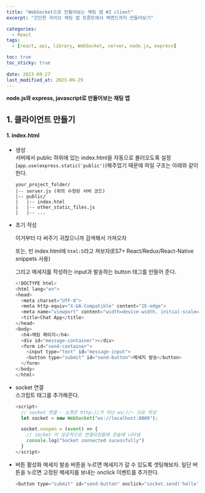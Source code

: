 ```yaml
---
title: "WebSocket으로 만들어보는 채팅 앱 #2 client"
excerpt: "간단한 라이브 채팅 앱 프론트에서 백엔드까지 만들어보기"

categories:
  - React
tags:
  - [react, api, library, WebSocket, server, node.js, express]

toc: true
toc_sticky: true
 
date: 2023-09-27
last_modified_at: 2023-09-29
---
```


**node.js와 express, javascript로 만들어보는 채팅 앱**    

## 1. 클라이언트 만들기
#### 1. index.html
- 생성    
  서버에서 public 하위에 있는 index.html을 자동으로 불러오도록 설정(`app.use(express.static('public')`)해주었기 때문에 파일 구조는 아래와 같이 한다.    
  ```
  your_project_folder/
  |-- server.js (위의 수정된 서버 코드)
  |-- public/
  |   |-- index.html
  |   |-- other_static_files.js
  |   |-- ...
  ``` 
  
- 초기 작성     
  <!DOCTYPE html> 이거부터 다 써주기 귀찮으니까 검색해서 가져오자    
  또는, 빈 index.html에 `html:5`라고 쳐보자(ES7+ React/Redux/React-Native snippets 사용)

  그리고 메세지를 작성하는 input과 발송하는 button 태그를 만들어 준다.
  ```js
  <!DOCTYPE html>
  <html lang="en">
  <head>
    <meta charset="UTF-8">
    <meta http-equiv="X-UA-Compatible" content="IE-edge">
    <meta name="viewport" content="width=device-width, initial-scale=1.0">
    <title>Chat App</title>
  </head>
  <body>
    <h4>채팅 페이지</h4>
    <div id="message-container"></div>
    <form id="send-container">
      <input type="text" id="message-input">
      <button type="submit" id="send-button">메세지 발송</button>
    </form>
  </body>
  </html>
  ```

- socket 연결    
  스크립트 태그를 추가해준다.
  ```js
  <script>
    // socket 연결 - 소켓은 http://가 아닌 ws://~ 으로 작성
    let socket = new WebSocket("ws://localhost:8080");

    socket.onopen = (event) => {
      // socket 이 성공적으로 연결되었을때 콘솔에 나타냄
      console.log("Socket connected sucessfully")
    }
  </script>
  ```

- 버튼 활성화
  메세지 발송 버튼을 누르면 메세지가 갈 수 있도록 셋팅해보자.
  일단 버튼을 누르면 고정된 메세지를 보내는 onclick 이벤트를 추가한다.
  ```js
  <button type="submit" id="send-button" onclick="socket.send('hello')">메세지 발송</button>
  ```